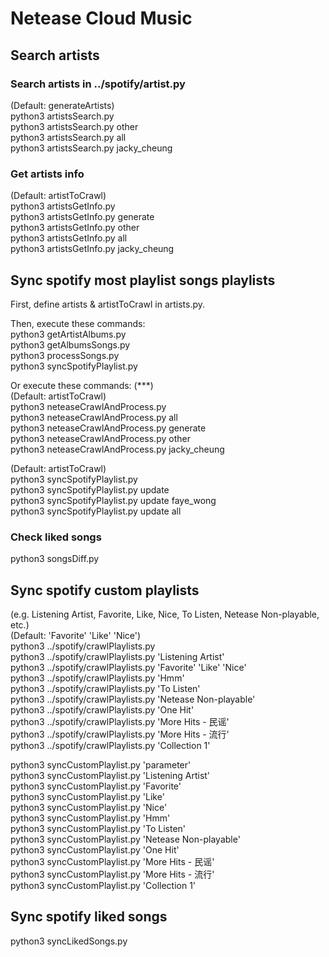 # Netease Cloud Music
## Search artists
### Search artists in ../spotify/artist.py
(Default: generateArtists)  
python3 artistsSearch.py  
python3 artistsSearch.py other  
python3 artistsSearch.py all  
python3 artistsSearch.py jacky_cheung  

### Get artists info
(Default: artistToCrawl)  
python3 artistsGetInfo.py  
python3 artistsGetInfo.py generate  
python3 artistsGetInfo.py other  
python3 artistsGetInfo.py all  
python3 artistsGetInfo.py jacky_cheung  



## Sync spotify most playlist songs playlists
First, define artists & artistToCrawl in artists.py.  

Then, execute these commands:  
python3 getArtistAlbums.py  
python3 getAlbumsSongs.py  
python3 processSongs.py  
python3 syncSpotifyPlaylist.py  

Or execute these commands: (***)  
(Default: artistToCrawl)  
python3 neteaseCrawlAndProcess.py  
python3 neteaseCrawlAndProcess.py all  
python3 neteaseCrawlAndProcess.py generate  
python3 neteaseCrawlAndProcess.py other  
python3 neteaseCrawlAndProcess.py jacky_cheung  

(Default: artistToCrawl)  
python3 syncSpotifyPlaylist.py  
python3 syncSpotifyPlaylist.py update  
python3 syncSpotifyPlaylist.py update faye_wong  
python3 syncSpotifyPlaylist.py update all  

### Check liked songs
python3 songsDiff.py  



## Sync spotify custom playlists
(e.g. Listening Artist, Favorite, Like, Nice, To Listen, Netease Non-playable, etc.)  
(Default: 'Favorite' 'Like' 'Nice')  
python3 ../spotify/crawlPlaylists.py  
python3 ../spotify/crawlPlaylists.py 'Listening Artist'  
python3 ../spotify/crawlPlaylists.py 'Favorite' 'Like' 'Nice'  
python3 ../spotify/crawlPlaylists.py 'Hmm'  
python3 ../spotify/crawlPlaylists.py 'To Listen'  
python3 ../spotify/crawlPlaylists.py 'Netease Non-playable'  
python3 ../spotify/crawlPlaylists.py 'One Hit'  
python3 ../spotify/crawlPlaylists.py 'More Hits - 民谣'  
python3 ../spotify/crawlPlaylists.py 'More Hits - 流行'  
python3 ../spotify/crawlPlaylists.py 'Collection 1'  

python3 syncCustomPlaylist.py 'parameter'  
python3 syncCustomPlaylist.py 'Listening Artist'  
python3 syncCustomPlaylist.py 'Favorite'  
python3 syncCustomPlaylist.py 'Like'  
python3 syncCustomPlaylist.py 'Nice'  
python3 syncCustomPlaylist.py 'Hmm'  
python3 syncCustomPlaylist.py 'To Listen'  
python3 syncCustomPlaylist.py 'Netease Non-playable'  
python3 syncCustomPlaylist.py 'One Hit'  
python3 syncCustomPlaylist.py 'More Hits - 民谣'  
python3 syncCustomPlaylist.py 'More Hits - 流行'  
python3 syncCustomPlaylist.py 'Collection 1'  

## Sync spotify liked songs
python3 syncLikedSongs.py  
